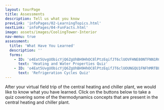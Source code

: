 ```yaml
---
layout: tourPage
title: Assessments
description: Tell us what you know
prevLink: 'infoPages/02-LearningTopics.html'
nextLink: 'infoPages/04-FunFacts.html'
image: assets/images/CoolingTower-Interior
nav-menu: true
assessment:
  title: 'What Have You Learned'
  description: ''
  forms:
    - ID: 'o4Eat5UvgUObicYjQ6ZgUhBH9HhOC8lPtzEqifJT6clUOVFHNE80NTFNN1RCRjlZMk0zVFpERDJBVC4u'
      text: 'Heating and Water Properties Quiz'
    - ID: 'o4Eat5UvgUObicYjQ6ZgUhBH9HhOC8lPtzEqifJT6clUOUNGQU1FNFhMRTBLREc1RENEOUwyREtLQy4u'
      text: 'Refrigeration Cycles Quiz'
---
```

After your virtual field trip of the central heating and chiller plant, we would like to know
what you have learned. Click on the buttons below to take a quiz covering some of the
thermodynamics concepts that are present in the central heating and chiller plant.
